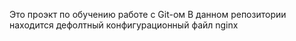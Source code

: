 Это проэкт по обучению работе с Git-ом
В данном репозитории находится дефолтный конфигурационный файл nginx
